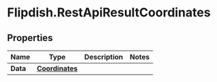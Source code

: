# Flipdish.RestApiResultCoordinates

## Properties

Name | Type | Description | Notes
------------ | ------------- | ------------- | -------------
**Data** | [**Coordinates**](Coordinates.md) |  | 


